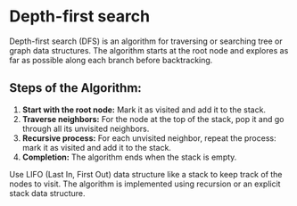 # Depth-first search

Depth-first search (DFS) is an algorithm for traversing or searching tree or graph data structures. The algorithm starts at the root node and explores as far as possible along each branch before backtracking.

## Steps of the Algorithm:
1. **Start with the root node:** Mark it as visited and add it to the stack.
2. **Traverse neighbors:** For the node at the top of the stack, pop it and go through all its unvisited neighbors.
3. **Recursive process:** For each unvisited neighbor, repeat the process: mark it as visited and add it to the stack.
4. **Completion:** The algorithm ends when the stack is empty.

Use LIFO (Last In, First Out) data structure like a stack to keep track of the nodes to visit. The algorithm is implemented using recursion or an explicit stack data structure.

